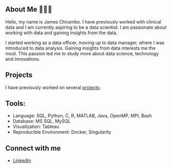 ## About Me 🙋🏾‍♂️

Hello, my name is James Chirambo.  I have previously worked with clinical data and I am currently aspiring to be a data scientist. I am passionate about working with data and gaining insights from the data.

I started working as a data officer, moving up to data manager, where I was introduced to data analysis. Gaining insights from data interests me the most.
This passion led me to study more about data science, technology and innovations.

## Projects
I have previously worked on several [projects](https://github.com/JamesChirambo/Portfolio).

## Tools: 
- Language: SQL, Python, C, R, MATLAB, Java, OpenMP, MPI, Bash
- Database: MS SQL, MySQL
- Visualization: Tableau
- Reproducible Environment: Docker, Singularity

## Connect with me
- [LinkedIn](https://www.linkedin.com/in/jameschirambo/)
<!--
**JamesChirambo/jameschirambo** is a ✨ _special_ ✨ repository because its `README.md` (this file) appears on your GitHub profile.

Here are some ideas to get you started:

- 🔭 I’m currently working on ...
- 🌱 I’m currently learning ...
- 👯 I’m looking to collaborate on ...
- 🤔 I’m looking for help with ...
- 💬 Ask me about ...
- 📫 How to reach me: ...
- 😄 Pronouns: ...
- ⚡ Fun fact: ...

Querying data using SQL.
Generate reports and perform ad-hoc data analysis using SQL.
Developing dashboards on Tableau and R.
Data analysis and reporting using Python, R, MATLAB.
Models using Python, Pytorch...
Parallel codeing using MPI, OpenMP, C.



-->
